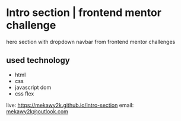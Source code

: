 # Intro section | frontend mentor challenge

hero section with dropdown navbar from frontend mentor challenges

## used technology

- html
- css
- javascript dom
- css flex

live: <https://mekawy2k.github.io/intro-section>
email: mekawy2k@outlook.com
